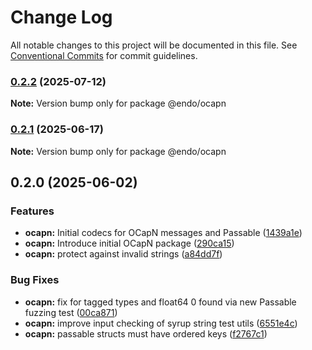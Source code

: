 # Change Log

All notable changes to this project will be documented in this file.
See [Conventional Commits](https://conventionalcommits.org) for commit guidelines.

### [0.2.2](https://github.com/endojs/endo/compare/@endo/ocapn@0.2.1...@endo/ocapn@0.2.2) (2025-07-12)

**Note:** Version bump only for package @endo/ocapn





### [0.2.1](https://github.com/endojs/endo/compare/@endo/ocapn@0.2.0...@endo/ocapn@0.2.1) (2025-06-17)

**Note:** Version bump only for package @endo/ocapn





## 0.2.0 (2025-06-02)


### Features

* **ocapn:** Initial codecs for OCapN messages and Passable ([1439a1e](https://github.com/endojs/endo/commit/1439a1ef6070ffa3a85d994677ce9cbd89989bd0))
* **ocapn:** Introduce initial OCapN package ([290ca15](https://github.com/endojs/endo/commit/290ca150356f4d7626ab9241881adeb82eee84fc))
* **ocapn:** protect against invalid strings ([a84dd7f](https://github.com/endojs/endo/commit/a84dd7f128c9d34292a9d28de012a02fab0d5288))


### Bug Fixes

* **ocapn:** fix for tagged types and float64 0 found via new Passable fuzzing test ([00ca871](https://github.com/endojs/endo/commit/00ca8717c86a6663a99e4010a47debd658cc93dd))
* **ocapn:** improve input checking of syrup string test utils ([6551e4c](https://github.com/endojs/endo/commit/6551e4c9667d2c6ff90e7c94fe718771be05dacc))
* **ocapn:** passable structs must have ordered keys ([f2767c1](https://github.com/endojs/endo/commit/f2767c1745a8a2aebd14f6197695140ca1025060))

